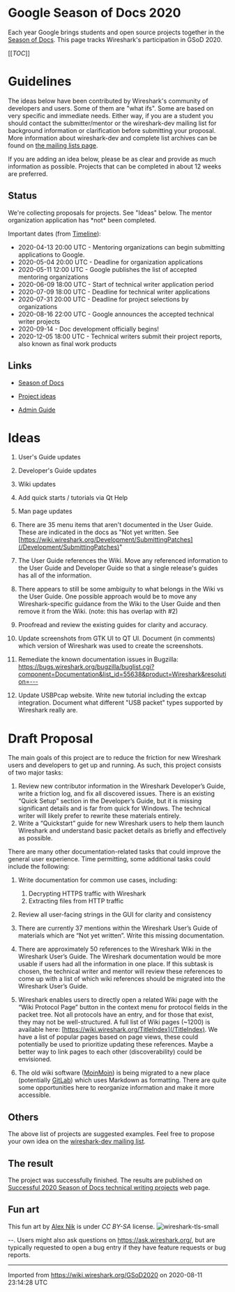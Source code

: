 # Google Season of Docs 2020

Each year Google brings students and open source projects together in the [Season of Docs](https://developers.google.com/season-of-docs). This page tracks Wireshark's participation in GSoD 2020.

[[_TOC_]]

# Guidelines

The ideas below have been contributed by Wireshark's community of developers and users. Some of them are "what ifs". Some are based on very specific and immediate needs. Either way, if you are a student you should contact the submitter/mentor or the wireshark-dev mailing list for background information or clarification before submitting your proposal. More information about wireshark-dev and complete list archives can be found on [the mailing lists page](https://www.wireshark.org/lists/).

If you are adding an idea below, please be as clear and provide as much information as possible. Projects that can be completed in about 12 weeks are preferred.

## Status

We're collecting proposals for projects. See "Ideas" below. The mentor organization application has \*not\* been completed.

Important dates (from [Timeline](https://developers.google.com/season-of-docs/docs/timeline)):

  - 2020-04-13 20:00 UTC - Mentoring organizations can begin submitting applications to Google.
  - 2020-05-04 20:00 UTC - Deadline for organization applications
  - 2020-05-11 12:00 UTC - Google publishes the list of accepted mentoring organizations
  - 2020-06-09 18:00 UTC - Start of technical writer application period
  - 2020-07-09 18:00 UTC - Deadline for technical writer applications
  - 2020-07-31 20:00 UTC - Deadline for project selections by organizations
  - 2020-08-16 22:00 UTC - Google announces the accepted technical writer projects
  - 2020-09-14 - Doc development officially begins\!
  - 2020-12-05 18:00 UTC - Technical writers submit their project reports, also known as final work products

## Links

  - [Season of Docs](https://developers.google.com/season-of-docs)

  - [Project ideas](https://developers.google.com/season-of-docs/docs/project-ideas)

  - [Admin Guide](https://developers.google.com/season-of-docs/docs/admin-guide)

# Ideas

1.  User's Guide updates

2.  Developer's Guide updates

3.  Wiki updates

4.  Add quick starts / tutorials via Qt Help

5.  Man page updates

6.  There are 35 menu items that aren't documented in the User Guide. These are indicated in the docs as "Not yet written. See [https://wiki.wireshark.org/Development/SubmittingPatches](/Development/SubmittingPatches)"

7.  The User Guide references the Wiki. Move any referenced information to the User Guide and Developer Guide so that a single release's guides has all of the information.

8.  There appears to still be some ambiguity to what belongs in the Wiki vs the User Guide. One possible approach would be to move any Wireshark-specific guidance from the Wiki to the User Guide and then remove it from the Wiki. (note: this has overlap with \#2)

9.  Proofread and review the existing guides for clarity and accuracy.

10. Update screenshots from GTK UI to QT UI. Document (in comments) which version of Wireshark was used to create the screenshots.

11. Remediate the known documentation issues in Bugzilla: <https://bugs.wireshark.org/bugzilla/buglist.cgi?component=Documentation&list_id=55638&product=Wireshark&resolution=--->

12. Update USBPcap website. Write new tutorial including the extcap integration. Document what different "USB packet" types supported by Wireshark really are.

# Draft Proposal

The main goals of this project are to reduce the friction for new Wireshark users and developers to get up and running. As such, this project consists of two major tasks:

1.  Review new contributor information in the Wireshark Developer’s Guide, write a friction log, and fix all discovered issues. There is an existing “Quick Setup” section in the Developer’s Guide, but it is missing significant details and is far from quick for Windows. The technical writer will likely prefer to rewrite these materials entirely.
2.  Write a “Quickstart” guide for new Wireshark users to help them launch Wireshark and understand basic packet details as briefly and effectively as possible.

There are many other documentation-related tasks that could improve the general user experience. Time permitting, some additional tasks could include the following:

1.  Write documentation for common use cases, including:
    
    1.  Decrypting HTTPS traffic with Wireshark
    2.  Extracting files from HTTP traffic

2.  Review all user-facing strings in the GUI for clarity and consistency

3.  There are currently 37 mentions within the Wireshark User’s Guide of materials which are “Not yet written”. Write this missing documentation.

4.  There are approximately 50 references to the Wireshark Wiki in the Wireshark User’s Guide. The Wireshark documentation would be more usable if users had all the information in one place. If this subtask is chosen, the technical writer and mentor will review these references to come up with a list of which wiki references should be migrated into the Wireshark User’s Guide.

5.  Wireshark enables users to directly open a related Wiki page with the “Wiki Protocol Page” button in the context menu for protocol fields in the packet tree. Not all protocols have an entry, and for those that exist, they may not be well-structured. A full list of Wiki pages (\~1200) is available here: [https://wiki.wireshark.org/TitleIndex](/TitleIndex). We have a list of popular pages based on page views, these could potentially be used to prioritize updating these references. Maybe a better way to link pages to each other (discoverability) could be envisioned.

6.  The old wiki software ([MoinMoin](/MoinMoin)) is being migrated to a new place (potentially [GitLab](/GitLab)) which uses Markdown as formatting. There are quite some opportunities here to reorganize information and make it more accessible.

## Others

The above list of projects are suggested examples. Feel free to propose your own idea on the [wireshark-dev mailing list](https://www.wireshark.org/lists/wireshark-dev/).

## The result

The project was successfully finished. The results are published on [Successful 2020 Season of Docs technical writing projects](https://developers.google.com/season-of-docs/docs/2020/participants) web page.

## Fun art

This fun art by [Alex Nik](https://gitlab.com/rage.iz.me) is under *CC BY-SA* license.
![wireshark-tls-small](uploads/0e1e7f9e5369a62e3ba6601006c16c00/wireshark-tls-small.png)

\--. Users might also ask questions on <https://ask.wireshark.org/>, but are typically requested to open a bug entry if they have feature requests or bug reports.

---

Imported from https://wiki.wireshark.org/GSoD2020 on 2020-08-11 23:14:28 UTC